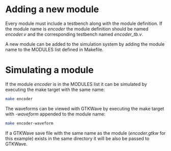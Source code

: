 Adding a new module
===================

Every module must include a testbench along with the module
definition. If the module name is _encoder_ the module definition
should be named *encoder.v* and the corresponding testbench named
*encoder_tb.v*.

A new module can be added to the simulation system by adding the
module name to the MODULES list defined in Makefile.

Simulating a module
===================

If the module _encoder_ is in the MODULES list it can be simulated by
executing the make target with the same name:

```sh
make encoder
```

The waveforms can be viewed with GTKWave by executing the make target
with *-waveform* appended to the module name:

```sh
make encoder-waveform
```

If a GTKWave save file with the same name as the module (*encoder.gtkw*
for this example) exists in the same directory it will be also be
passed to GTKWave.
